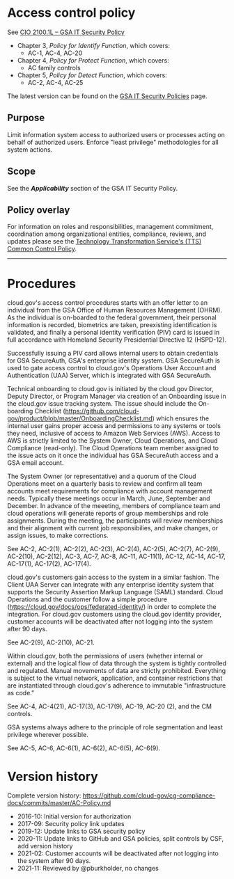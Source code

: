 # Access control policy

See [CIO 2100.1L – GSA IT Security Policy](https://www.gsa.gov/cdnstatic/CIO_2100_1L_CHGE_1_CC040905_signed_PDF_version_7-15-2019.pdf)

* Chapter 3, _Policy for Identify Function_, which covers:
  * AC-1, AC-4, AC-20
* Chapter 4, _Policy for Protect Function_, which covers:
  * AC family controls
* Chapter 5, _Policy for Detect Function_, which covers:
  * AC-2, AC-4, AC-25

The latest version can be found on the [GSA IT Security Policies](https://www.gsa.gov/about-us/organization/office-of-the-chief-information-officer/chief-information-security-officer-ciso/it-security-policies) page.

## Purpose

Limit information system access to authorized users or processes acting on behalf of authorized users. Enforce "least privilege" methodologies for all system actions.

## Scope

See the **_Applicability_** section of the GSA IT Security Policy.

## Policy overlay

For information on roles and responsibilities, management commitment, coordination among organizational entities, compliance, reviews, and updates please see the [Technology Transformation Service's (TTS) Common Control Policy](https://github.com/cloud-gov/cg-compliance-docs/blob/master/TTS-Common-Control-Policy.md).

<!-- changequote(`{{', `}}') -->
<!-- 
include({{TTS-Common-Control-Policy.md}}) 
--> 

---

# Procedures

cloud.gov's access control procedures starts with an offer letter to an individual from the GSA Office of Human Resources Management (OHRM). As the individual is on-boarded to the federal government, their personal information is recorded, biometrics are taken, preexisting identification is validated, and finally a personal identity verification (PIV) card is issued in full accordance with  Homeland Security Presidential Directive 12 (HSPD-12).

Successfully issuing a PIV card allows internal users to obtain credentials for GSA SecureAuth, GSA's enterprise identity system. GSA SecureAuth is used to gate access control to cloud.gov's Operations User Account and Authentication (UAA) Server, which is integrated with GSA SecureAuth. 

Technical onboarding to cloud.gov is initiated by the cloud.gov Director, Deputy Director, or Program Manager via creation of an Onboarding issue in the cloud.gov issue tracking system. The issue should include the On-boarding Checklist (https://github.com/cloud-gov/product/blob/master/OnboardingChecklist.md) which ensures the internal user gains proper access and permissions to any systems or tools they need, inclusive of access to Amazon Web Services (AWS). Access to AWS is strictly limited to the System Owner, Cloud Operations, and Cloud Compliance (read-only). The Cloud Operations team member assigned to the issue acts on it once the individual has GSA SecureAuth access and a GSA email account.

The System Owner (or representative) and a quorum of the Cloud Operations meet on a quarterly
basis to review and confirm all team accounts meet requirements for compliance
with account management needs. Typically these meetings occur in March, June,
September and December. In advance of the meeeting, members of compliance team
and cloud operations will generate reports of group memberships and role
assignments. During the meeting, the participants 
will review memberships and their alignment with current
job responsibilies, and make changes, or assign issues, to make corrections.

See AC-2, AC-2(1), AC-2(2), AC-2(3), AC-2(4), AC-2(5), AC-2(7), AC-2(9), AC-2(10), AC-2(12), AC-3, AC-7, AC-8, AC-11, AC-11(1), AC-12, AC-14, AC-17, AC-17(1), AC-17(2), AC-17(4).

cloud.gov's customers gain access to the system in a similar fashion. The Client UAA Server can integrate with any enterprise identity system that supports the Security Assertion Markup Language (SAML) standard. Cloud Operations and the customer follow a simple procedure (https://cloud.gov/docs/ops/federated-identity/) in order to complete the integration. For cloud.gov customers using the cloud.gov identity provider, customer accounts will be deactivated after not logging into the system after 90 days.

See AC-2(9), AC-2(10), AC-21.

Within cloud.gov, both the permissions of users (whether internal or external) and the logical flow of data through the system is tightly controlled and regulated. Manual movements of data are strictly prohibited. Everything is subject to the virtual network, application, and container restrictions that are instantiated through cloud.gov's adherence to immutable "infrastructure as code."

See AC-4, AC-4(21), AC-17(3), AC-17(9), AC-19, AC-20 (2), and the CM controls.

GSA systems always adhere to the principle of role segmentation and least privilege wherever possible.

See AC-5, AC-6, AC-6(1), AC-6(2), AC-6(5), AC-6(9).

# Version history

Complete version history: https://github.com/cloud-gov/cg-compliance-docs/commits/master/AC-Policy.md

* 2016-10: Initial version for authorization
* 2017-09: Security policy link updates
* 2019-12: Update links to GSA security policy
* 2020-11: Update links to GitHub and GSA policies, split controls by CSF, add version history
* 2021-02: Customer accounts will be deactivated after not logging into the system after 90 days.
* 2021-11: Reviewed by @pburkholder, no changes
